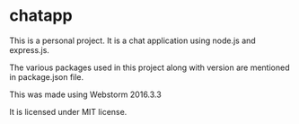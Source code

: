 # chatapp

This is a personal project. It is a chat application using node.js and express.js.

The various packages used in this project along with version are mentioned in package.json file.

This was made using Webstorm 2016.3.3

It is licensed under MIT license.